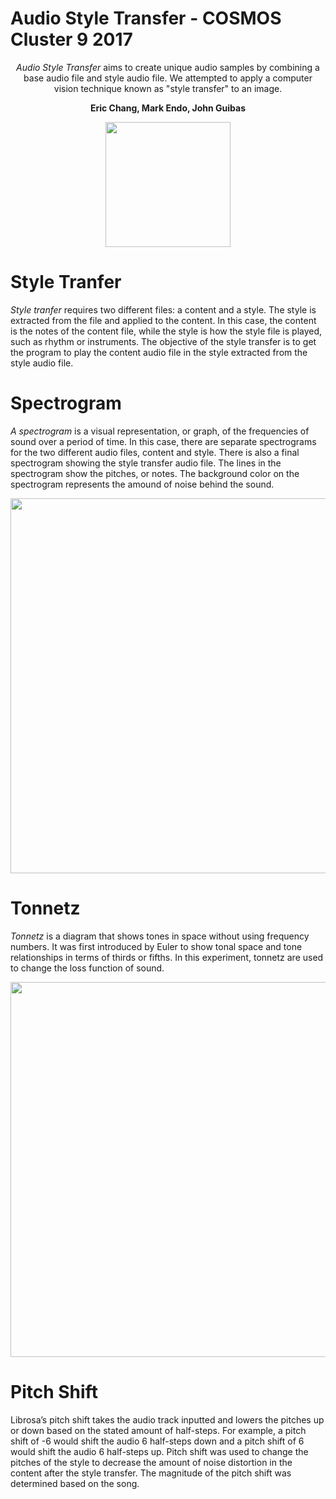 # Audio Style Transfer - COSMOS Cluster 9 2017

<p align="center"> <i>Audio Style Transfer</i> aims to create unique audio samples by combining a base audio file and style audio file. We attempted to apply a computer vision technique known as "style transfer" to an image. </p>


<p align="center"> <b>Eric Chang, Mark Endo, John Guibas</b> </p>

<p align="center"> <img src="https://cosmos-ucop.ucdavis.edu/Contents/i/cosmos-logo.png" width="200"> </p>

# Style Tranfer

*Style tranfer* requires two different files: a content and a style. The style is extracted from the file and applied to the content. In this case, the content is the notes of the content file, while the style is how the style file is played, such as rhythm or instruments. The objective of the style transfer is to get the program to play the content audio file in the style extracted from the style audio file.

# Spectrogram

*A spectrogram* is a visual representation, or graph, of the frequencies of sound over a period of time. In this case, there are separate spectrograms for the two different audio files, content and style. There is also a final spectrogram showing the style transfer audio file. The lines in the spectrogram show the pitches, or notes. The background color on the spectrogram represents the amound of noise behind the sound.

<p align="center"> <img src="http://i.imgur.com/vP90hGB.png" width="600"> </p>

# Tonnetz

*Tonnetz* is a diagram that shows tones in space without using frequency numbers. It was first introduced by Euler to show tonal space and tone relationships in terms of thirds or fifths. In this experiment, tonnetz are used to change the loss function of sound.

<p align="center"> <img src="https://upload.wikimedia.org/wikipedia/commons/6/67/TonnetzTorus.gif" width="600"> </p>

# Pitch Shift
Librosa’s pitch shift takes the audio track inputted and lowers the pitches up or down based on the stated amount of half-steps. For example, a pitch shift of -6 would shift the audio 6 half-steps down and a pitch shift of 6 would shift the audio 6 half-steps up. Pitch shift was used to change the pitches of the style to decrease the amount of noise distortion in the content after the style transfer. The magnitude of the pitch shift was determined based on the song.
